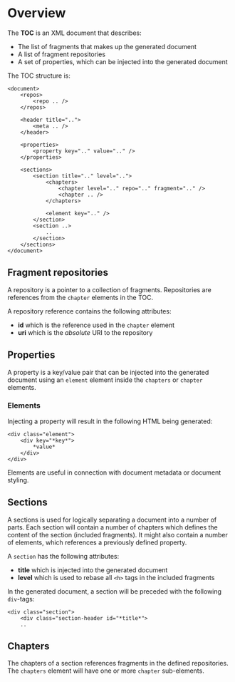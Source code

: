 # Overview

The **TOC** is an XML document that describes:
* The list of fragments that makes up the generated document
* A list of fragment repositories
* A set of properties, which can be injected into the generated document

The TOC structure is:

	<document>
		<repos>
			<repo .. />
		</repos>
		
		<header title="..">
			<meta .. />
		</header>
		
		<properties>
			<property key=".." value=".." />
		</properties>
		
		<sections>
			<section title=".." level="..">
				<chapters>
					<chapter level=".." repo=".." fragment=".." />
					<chapter .. />
				</chapters>
				
				<element key=".." />
			</section>
			<section ..>
				..
			</section>
		</sections>
	</document>
	
## Fragment repositories

A repository is a pointer to a collection of fragments. Repositories are references from the `chapter` elements in the TOC.

A repository reference contains the following attributes:

* **id** which is the reference used in the `chapter` element
* **uri** which is the *absolute* URI to the repository

## Properties

A property is a key/value pair that can be injected into the generated document using an `element` element inside the `chapters` or `chapter` elements.

### Elements

Injecting a property will result in the following HTML being generated:

	<div class="element">
		<div key="*key*">
			*value*
		</div>
	</div>
	
Elements are useful in connection with document metadata or document styling.

## Sections

A sections is used for logically separating a document into a number of parts. Each section will contain a number of chapters which defines the content of the section (included fragments). It might also contain a number of elements, which references a previously defined property.

A `section` has the following attributes:

* **title** which is injected into the generated document
* **level** which is used to rebase all `<h>` tags in the included fragments

In the generated document, a section will be preceded with the following `div`-tags:

	<div class="section">
		<div class="section-header id="*title*">
		..
		
## Chapters

The chapters of a section references fragments in the defined repositories. The `chapters` element will have one or more `chapter` sub-elements.


